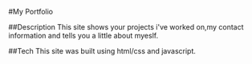 #My Portfolio

##Description
This site shows your projects i've worked on,my contact information and tells you a little about myeslf.

##Tech
This site was built using html/css and javascript.
